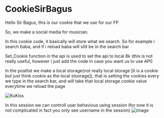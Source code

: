 # CookieSirBagus

Hello Sir Bagus, this is our cookie that we use for our FP

So, we make a social media for musician. 

In this cookie code, it basically will store what we search. So for example i search baba, and if i reload baba will still be in the search bar 

Set_Cookie function in the api is used to set the api to local 8k (this is not really useful, however i just add the code in case you want us to use API)

In the postlist we make a local storage(not really local storage [it is a cookie but just think cookie as the local stoorage]), that is setting the cookies every we type in the search bar, and will take that local storage cookie value everytime we reload the page

![KuKiss](https://github.com/Andrean2305/CookieSirBagus/assets/91464375/131a4b75-aa21-4e79-b9fb-13013ac73076)

In this session we can controll user behavious using session (for now it is not complicated in fact you only see username in the session)
![image](https://github.com/Andrean2305/CookieSirBagus/assets/91464375/900f582a-83c7-4e16-bdff-c36aaa4e608d)
